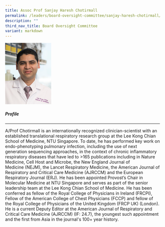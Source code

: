 ```yaml
---
title: Assoc Prof Sanjay Haresh Chotirmall
permalink: /leaders/board-oversight-committee/sanjay-haresh-chotirmall/
description: ""
third_nav_title: Board Oversight Committee
variant: markdown
---
```

<img style="width:150px" src="/images/Leaders/sanjay haresh chotirmall.png">

##### Profile

* * *
A/Prof Chotirmall is an internationally recognized clinician-scientist with an established translational respiratory research group at the Lee Kong Chian School of Medicine, NTU Singapore. To date, he has performed key work on endo-phenotyping pulmonary infection, including the use of next generation sequencing approaches, in the context of chronic inflammatory respiratory diseases that have led to &gt;165 publications including in Nature Medicine,&nbsp;Cell Host and Microbe,&nbsp;the&nbsp;New England Journal of Medicine&nbsp;(NEJM),&nbsp;the Lancet Respiratory Medicine, the&nbsp;American Journal of Respiratory and Critical Care Medicine (AJRCCM) and the European Respiratory Journal (ERJ). He has been appointed Provost’s Chair in Molecular Medicine at NTU Singapore and serves as part of the senior leadership team at the Lee Kong Chian School of Medicine. He has been conferred as fellow of the Royal College of Physicians in Ireland (FRCPI), Fellow of the American College of Chest Physicians (FCCP) and fellow of the Royal College of Physicians of the United Kingdom (FRCP UK) (London). He is a current Deputy Editor at the&nbsp;American Journal of Respiratory and Critical Care Medicine&nbsp;(AJRCCM) (IF: 24.7), the youngest such appointment and the first from Asia in the journal's 100+ year history.